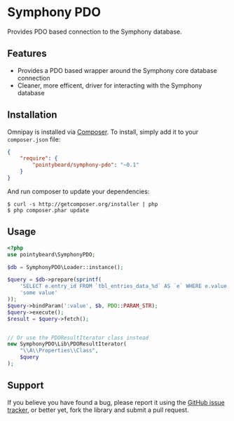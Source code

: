 Symphony PDO
===========

Provides PDO based connection to the Symphony database.

## Features

 * Provides a PDO based wrapper around the Symphony core database connection
 * Cleaner, more efficent, driver for interacting with the Symphony database

## Installation

Omnipay is installed via [Composer](http://getcomposer.org/). To install, simply add it
to your `composer.json` file:

```json
{
    "require": {
        "pointybeard/symphony-pdo": "~0.1"
    }
}
```

And run composer to update your dependencies:

    $ curl -s http://getcomposer.org/installer | php
    $ php composer.phar update


## Usage

```php
<?php
use pointybeard\SymphonyPDO;

$db = SymphonyPDO\Loader::instance();

$query = $db->prepare(sprintf(
    'SELECT e.entry_id FROM `tbl_entries_data_%d` AS `e` WHERE e.value = :value LIMIT 1',
    'some value'
));
$query->bindParam(':value', $b, PDO::PARAM_STR);
$query->execute();
$result = $query->fetch();


// Or use the PDOResultIterator class instead
new SymphonyPDO\Lib\PDOResultIterator(
	"\\A\\Properties\\Class",
	$query
);

```


## Support

If you believe you have found a bug, please report it using the [GitHub issue tracker](https://github.com/pointybeard/symphony-pdo/issues),
or better yet, fork the library and submit a pull request.